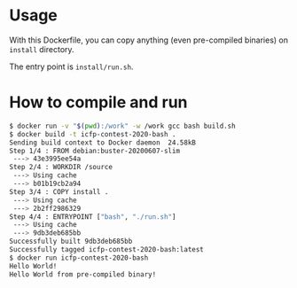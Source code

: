 # Usage
With this Dockerfile, you can copy anything (even pre-compiled binaries) on `install` directory.

The entry point is `install/run.sh`. 

# How to compile and run
```bash
$ docker run -v "$(pwd):/work" -w /work gcc bash build.sh
$ docker build -t icfp-contest-2020-bash .
Sending build context to Docker daemon  24.58kB
Step 1/4 : FROM debian:buster-20200607-slim
 ---> 43e3995ee54a
Step 2/4 : WORKDIR /source
 ---> Using cache
 ---> b01b19cb2a94
Step 3/4 : COPY install .
 ---> Using cache
 ---> 2b2ff2986329
Step 4/4 : ENTRYPOINT ["bash", "./run.sh"]
 ---> Using cache
 ---> 9db3deb685bb
Successfully built 9db3deb685bb
Successfully tagged icfp-contest-2020-bash:latest
$ docker run icfp-contest-2020-bash
Hello World!
Hello World from pre-compiled binary!
```
